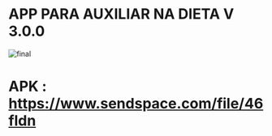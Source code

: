 #  APP PARA AUXILIAR NA DIETA V 3.0.0


![final](https://github.com/BernardoliveiraFiap/Proteine/assets/126569987/d6a14e67-8f1c-418a-a709-a1e6fc87b124)

# APK : https://www.sendspace.com/file/46fldn

